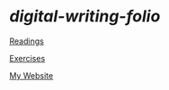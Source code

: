 # *digital-writing-folio*
[Readings](readings.md)

[Exercises](exercises.md)

[My Website](https://darcymilne.github.io/)
